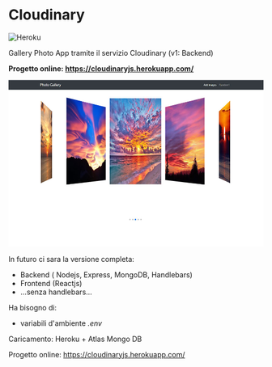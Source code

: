 # Cloudinary
![Heroku](https://pyheroku-badge.herokuapp.com/?app=cloudinaryjs&style=flat)

Gallery Photo App tramite il servizio Cloudinary (v1: Backend)

**Progetto online: https://cloudinaryjs.herokuapp.com/**

![](https://github.com/webdazer0/cloudinary/blob/master/screenshot.jpg)

In futuro ci sara la versione completa:

- Backend ( Nodejs, Express, MongoDB, Handlebars)
- Frontend (Reactjs)
- ...senza handlebars...

Ha bisogno di:

- variabili d'ambiente _.env_

Caricamento: Heroku + Atlas Mongo DB

Progetto online: https://cloudinaryjs.herokuapp.com/
